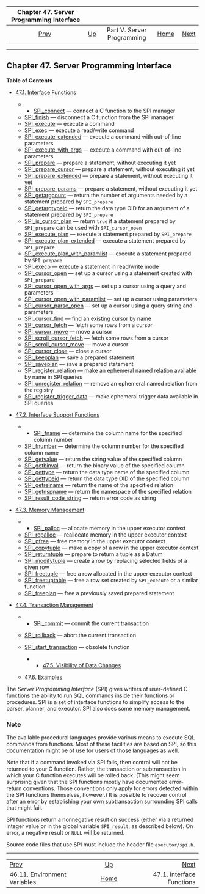 <!--?xml version="1.0" encoding="UTF-8" standalone="no"?-->

|           Chapter 47. Server Programming Interface          |                                                            |                            |                                                       |                                                         |
| :---------------------------------------------------------: | :--------------------------------------------------------- | :------------------------: | ----------------------------------------------------: | ------------------------------------------------------: |
| [Prev](plpython-envar.html "46.11. Environment Variables")  | [Up](server-programming.html "Part V. Server Programming") | Part V. Server Programming | [Home](index.html "PostgreSQL 17devel Documentation") |  [Next](spi-interface.html "47.1. Interface Functions") |

***

## Chapter 47. Server Programming Interface

**Table of Contents**

* [47.1. Interface Functions](spi-interface.html)

  * *   [SPI\_connect](spi-spi-connect.html) — connect a C function to the SPI manager
  * [SPI\_finish](spi-spi-finish.html) — disconnect a C function from the SPI manager
  * [SPI\_execute](spi-spi-execute.html) — execute a command
  * [SPI\_exec](spi-spi-exec.html) — execute a read/write command
  * [SPI\_execute\_extended](spi-spi-execute-extended.html) — execute a command with out-of-line parameters
  * [SPI\_execute\_with\_args](spi-spi-execute-with-args.html) — execute a command with out-of-line parameters
  * [SPI\_prepare](spi-spi-prepare.html) — prepare a statement, without executing it yet
  * [SPI\_prepare\_cursor](spi-spi-prepare-cursor.html) — prepare a statement, without executing it yet
  * [SPI\_prepare\_extended](spi-spi-prepare-extended.html) — prepare a statement, without executing it yet
  * [SPI\_prepare\_params](spi-spi-prepare-params.html) — prepare a statement, without executing it yet
  * [SPI\_getargcount](spi-spi-getargcount.html) — return the number of arguments needed by a statement prepared by `SPI_prepare`
  * [SPI\_getargtypeid](spi-spi-getargtypeid.html) — return the data type OID for an argument of a statement prepared by `SPI_prepare`
  * [SPI\_is\_cursor\_plan](spi-spi-is-cursor-plan.html) — return `true` if a statement prepared by `SPI_prepare` can be used with `SPI_cursor_open`
  * [SPI\_execute\_plan](spi-spi-execute-plan.html) — execute a statement prepared by `SPI_prepare`
  * [SPI\_execute\_plan\_extended](spi-spi-execute-plan-extended.html) — execute a statement prepared by `SPI_prepare`
  * [SPI\_execute\_plan\_with\_paramlist](spi-spi-execute-plan-with-paramlist.html) — execute a statement prepared by `SPI_prepare`
  * [SPI\_execp](spi-spi-execp.html) — execute a statement in read/write mode
  * [SPI\_cursor\_open](spi-spi-cursor-open.html) — set up a cursor using a statement created with `SPI_prepare`
  * [SPI\_cursor\_open\_with\_args](spi-spi-cursor-open-with-args.html) — set up a cursor using a query and parameters
  * [SPI\_cursor\_open\_with\_paramlist](spi-spi-cursor-open-with-paramlist.html) — set up a cursor using parameters
  * [SPI\_cursor\_parse\_open](spi-spi-cursor-parse-open.html) — set up a cursor using a query string and parameters
  * [SPI\_cursor\_find](spi-spi-cursor-find.html) — find an existing cursor by name
  * [SPI\_cursor\_fetch](spi-spi-cursor-fetch.html) — fetch some rows from a cursor
  * [SPI\_cursor\_move](spi-spi-cursor-move.html) — move a cursor
  * [SPI\_scroll\_cursor\_fetch](spi-spi-scroll-cursor-fetch.html) — fetch some rows from a cursor
  * [SPI\_scroll\_cursor\_move](spi-spi-scroll-cursor-move.html) — move a cursor
  * [SPI\_cursor\_close](spi-spi-cursor-close.html) — close a cursor
  * [SPI\_keepplan](spi-spi-keepplan.html) — save a prepared statement
  * [SPI\_saveplan](spi-spi-saveplan.html) — save a prepared statement
  * [SPI\_register\_relation](spi-spi-register-relation.html) — make an ephemeral named relation available by name in SPI queries
  * [SPI\_unregister\_relation](spi-spi-unregister-relation.html) — remove an ephemeral named relation from the registry
  * [SPI\_register\_trigger\_data](spi-spi-register-trigger-data.html) — make ephemeral trigger data available in SPI queries

* [47.2. Interface Support Functions](spi-interface-support.html)

  * *   [SPI\_fname](spi-spi-fname.html) — determine the column name for the specified column number
  * [SPI\_fnumber](spi-spi-fnumber.html) — determine the column number for the specified column name
  * [SPI\_getvalue](spi-spi-getvalue.html) — return the string value of the specified column
  * [SPI\_getbinval](spi-spi-getbinval.html) — return the binary value of the specified column
  * [SPI\_gettype](spi-spi-gettype.html) — return the data type name of the specified column
  * [SPI\_gettypeid](spi-spi-gettypeid.html) — return the data type OID of the specified column
  * [SPI\_getrelname](spi-spi-getrelname.html) — return the name of the specified relation
  * [SPI\_getnspname](spi-spi-getnspname.html) — return the namespace of the specified relation
  * [SPI\_result\_code\_string](spi-spi-result-code-string.html) — return error code as string

* [47.3. Memory Management](spi-memory.html)

  * *   [SPI\_palloc](spi-spi-palloc.html) — allocate memory in the upper executor context
  * [SPI\_repalloc](spi-realloc.html) — reallocate memory in the upper executor context
  * [SPI\_pfree](spi-spi-pfree.html) — free memory in the upper executor context
  * [SPI\_copytuple](spi-spi-copytuple.html) — make a copy of a row in the upper executor context
  * [SPI\_returntuple](spi-spi-returntuple.html) — prepare to return a tuple as a Datum
  * [SPI\_modifytuple](spi-spi-modifytuple.html) — create a row by replacing selected fields of a given row
  * [SPI\_freetuple](spi-spi-freetuple.html) — free a row allocated in the upper executor context
  * [SPI\_freetuptable](spi-spi-freetupletable.html) — free a row set created by `SPI_execute` or a similar function
  * [SPI\_freeplan](spi-spi-freeplan.html) — free a previously saved prepared statement

* [47.4. Transaction Management](spi-transaction.html)

  * *   [SPI\_commit](spi-spi-commit.html) — commit the current transaction
  * [SPI\_rollback](spi-spi-rollback.html) — abort the current transaction
  * [SPI\_start\_transaction](spi-spi-start-transaction.html) — obsolete function

      * *   [47.5. Visibility of Data Changes](spi-visibility.html)
  * [47.6. Examples](spi-examples.html)

The *Server Programming Interface* (SPI) gives writers of user-defined C functions the ability to run SQL commands inside their functions or procedures. SPI is a set of interface functions to simplify access to the parser, planner, and executor. SPI also does some memory management.

### Note

The available procedural languages provide various means to execute SQL commands from functions. Most of these facilities are based on SPI, so this documentation might be of use for users of those languages as well.

Note that if a command invoked via SPI fails, then control will not be returned to your C function. Rather, the transaction or subtransaction in which your C function executes will be rolled back. (This might seem surprising given that the SPI functions mostly have documented error-return conventions. Those conventions only apply for errors detected within the SPI functions themselves, however.) It is possible to recover control after an error by establishing your own subtransaction surrounding SPI calls that might fail.

SPI functions return a nonnegative result on success (either via a returned integer value or in the global variable `SPI_result`, as described below). On error, a negative result or `NULL` will be returned.

Source code files that use SPI must include the header file `executor/spi.h`.

***

|                                                             |                                                            |                                                         |
| :---------------------------------------------------------- | :--------------------------------------------------------: | ------------------------------------------------------: |
| [Prev](plpython-envar.html "46.11. Environment Variables")  | [Up](server-programming.html "Part V. Server Programming") |  [Next](spi-interface.html "47.1. Interface Functions") |
| 46.11. Environment Variables                                |    [Home](index.html "PostgreSQL 17devel Documentation")   |                               47.1. Interface Functions |

